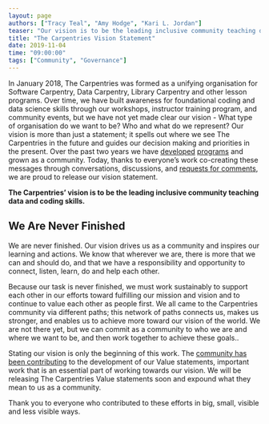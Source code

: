 ```yaml
---
layout: page
authors: ["Tracy Teal", "Amy Hodge", "Kari L. Jordan"]
teaser: "Our vision is to be the leading inclusive community teaching data and coding skills."
title: "The Carpentries Vision Statement"
date: 2019-11-04
time: "09:00:00"
tags: ["Community", "Governance"]
---
```


In January 2018, The Carpentries was formed as a unifying organisation for Software Carpentry, Data Carpentry, Library Carpentry and other lesson programs. Over time,  we have built awareness for foundational coding and data science skills through our workshops, instructor training program, and community events, but we have not yet made clear our vision - What type of organisation do we want to be? Who and what do we represent? Our vision is more than just a statement; it spells out where we see The Carpentries in the future and guides our decision making and priorities in the present. Over the past two years we have [developed](https://carpentries.topicbox.com/groups/discuss/Tff7a58a2ba038c66-M6e898143b16a8774fe26482b/sharing-carpentries-style-lessons-with-the-community) [programs](https://carpentries.org/blog/2019/10/transition-to-typeform/) and grown as a community. Today, thanks to everyone’s work co-creating these messages through conversations, discussions, and [requests for comments](https://carpentries.org/blog/2018/08/mission-vision-rfc/), we are proud to release our vision statement.

**The Carpentries’ vision is to be the leading inclusive community teaching data and coding skills.** 

## We Are Never Finished 

We are never finished. Our vision drives us as a community and inspires our learning and actions. We know that wherever we are, there is more that we can and should do, and that we have a responsibility and opportunity to connect, listen, learn, do and help each other. 

Because our task is never finished, we must work sustainably to  support each other in our efforts toward fulfilling our mission and vision and to continue to value each other as people first. We all came to the Carpentries community via different paths; this network of paths connects us, makes us stronger, and enables us to achieve more toward our vision of the world. We are not there yet, but we can commit as a community to who we are and where we want to be, and then work together to achieve these goals.. 

Stating our vision is only the beginning of this work. The [community has been contributing](https://carpentries.org/blog/2019/09/carpentries-values-update-and-question-three/) to the development of our Value statements, important work that is an essential part of working towards our vision. We will be releasing The Carpentries Value statements soon and expound what they mean to us as a community. 

Thank you to everyone who contributed to these efforts in big, small, visible and less visible ways. 
